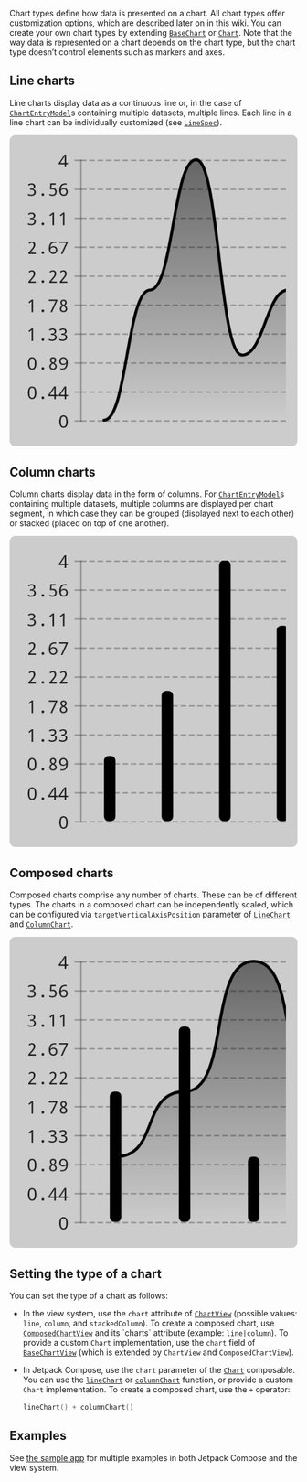 Chart types define how data is presented on a chart. All chart types offer customization options, which are described later on in this wiki.
You can create your own chart types by extending [`BaseChart`](https://patrykandpatryk.com/vico/api/vico/core/com.patrykandpatryk.vico.core.chart/-base-chart/?query=abstract%20class%20BaseChart%3Cin%20Model%20:%20ChartEntryModel%3E%20:%20Chart%3CModel%3E%20,%20BoundsAware) or [`Chart`](https://patrykandpatryk.com/vico/api/vico/core/com.patrykandpatryk.vico.core.chart/-chart/).
Note that the way data is represented on a chart depends on the chart type, but the chart type doesn’t control elements such as markers and axes.

## Line charts

Line charts display data as a continuous line or, in the case of [`ChartEntryModel`](https://patrykandpatryk.com/vico/api/vico/core/com.patrykandpatryk.vico.core.entry/-chart-entry-model/)s
containing multiple datasets, multiple lines. Each line in a line chart can be individually customized (see [`LineSpec`](https://patrykandpatryk.com/vico/api/vico/core/com.patrykandpatryk.vico.core.chart.line/-line-chart/-line-spec/)).

![](../images/line-chart.png)

## Column charts

Column charts display data in the form of columns. For [`ChartEntryModel`](https://patrykandpatryk.com/vico/api/vico/core/com.patrykandpatryk.vico.core.entry/-chart-entry-model/)s
containing multiple datasets, multiple columns are displayed per chart segment, in which case they can be grouped (displayed next to each other) or stacked (placed on top of one another).

![](../images/column-chart.png)

## Composed charts

Composed charts comprise any number of charts. These can be of different types. The charts in a composed chart can be independently scaled, which can be configured via `targetVerticalAxisPosition` parameter of [`LineChart`](https://patrykandpatryk.com/vico/api/vico/core/com.patrykandpatryk.vico.core.chart.line/-line-chart/) and [`ColumnChart`](https://patrykandpatryk.com/vico/api/vico/core/com.patrykandpatryk.vico.core.chart.column/-column-chart/).

![](../images/composed-chart.png)

## Setting the type of a chart

You can set the type of a chart as follows:

- In the view system, use the `chart` attribute of [`ChartView`](https://patrykandpatryk.com/vico/api/vico/view/com.patrykandpatryk.vico.view.chart/-chart-view/?query=class%20ChartView%C2%A0constructor(context:%20Context,%20attrs:%20AttributeSet?,%20defStyleAttr:%20Int)%20:%20BaseChartView%3CChartEntryModel%3E) (possible values: `line`, `column`, and `stackedColumn`). To create a composed chart, use [`ComposedChartView`](https://patrykandpatryk.com/vico/api/vico/view/com.patrykandpatryk.vico.view.chart/-composed-chart-view/?query=class%20ComposedChartView%C2%A0constructor(context:%20Context,%20attrs:%20AttributeSet?,%20defStyleAttr:%20Int)%20:%20BaseChartView%3CComposedChartEntryModel%3CChartEntryModel%3E%3E) and its `charts` attribute (example: `line|column`). To provide a custom `Chart` implementation, use the `chart` field of [`BaseChartView`](https://patrykandpatryk.com/vico/api/vico/view/com.patrykandpatryk.vico.view.chart/-base-chart-view/?query=abstract%20class%20BaseChartView%3CModel%20:%20ChartEntryModel%3E%20:%20View) (which is extended by `ChartView` and `ComposedChartView`).

- In Jetpack Compose, use the `chart` parameter of the [`Chart`](https://patrykandpatryk.com/vico/api/vico/compose/com.patrykandpatryk.vico.compose.chart/-chart) composable. You can use the [`lineChart`](https://patrykandpatryk.com/vico/api/vico/compose/com.patrykandpatryk.vico.compose.chart.line/line-chart) or [`columnChart`](https://patrykandpatryk.com/vico/api/vico/compose/com.patrykandpatryk.vico.compose.chart.column/column-chart) function, or provide a custom `Chart` implementation. To create a composed chart, use the `+` operator:

    ```kotlin
    lineChart() + columnChart()
    ```

## Examples

See [the sample app](https://github.com/patrykandpatryk/vico/tree/master/sample) for multiple examples in both Jetpack Compose and the view system.
